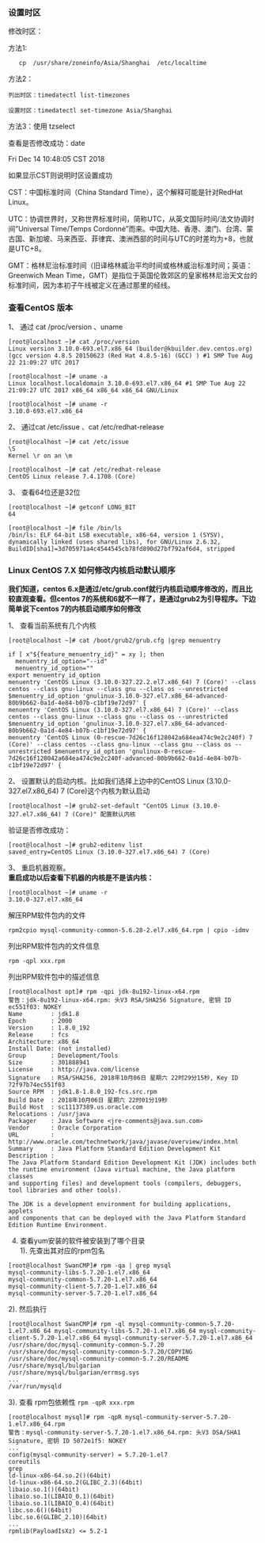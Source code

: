 ### 设置时区
修改时区：

  方法1:
```
   cp  /usr/share/zoneinfo/Asia/Shanghai  /etc/localtime
```
  方法2：    
```
列出时区：timedatectl list-timezones
 
设置时区：timedatectl set-timezone Asia/Shanghai
```
  方法3：使用  tzselect

  查看是否修改成功：date

Fri Dec 14 10:48:05 CST 2018

如果显示CST则说明时区设置成功

CST：中国标准时间（China Standard Time），这个解释可能是针对RedHat Linux。

UTC：协调世界时，又称世界标准时间，简称UTC，从英文国际时间/法文协调时间”Universal Time/Temps Cordonn&eacute;”而来。中国大陆、香港、澳门、台湾、蒙古国、新加坡、马来西亚、菲律宾、澳洲西部的时间与UTC的时差均为+8，也就是UTC+8。

GMT：格林尼治标准时间（旧译格林威治平均时间或格林威治标准时间；英语：Greenwich Mean Time，GMT）是指位于英国伦敦郊区的皇家格林尼治天文台的标准时间，因为本初子午线被定义在通过那里的经线。


### 查看CentOS 版本

1、 通过 cat /proc/version 、uname
```
[root@localhost ~]# cat /proc/version 
Linux version 3.10.0-693.el7.x86_64 (builder@kbuilder.dev.centos.org) (gcc version 4.8.5 20150623 (Red Hat 4.8.5-16) (GCC) ) #1 SMP Tue Aug 22 21:09:27 UTC 2017

[root@localhost ~]# uname -a
Linux localhost.localdomain 3.10.0-693.el7.x86_64 #1 SMP Tue Aug 22 21:09:27 UTC 2017 x86_64 x86_64 x86_64 GNU/Linux

[root@localhost ~]# uname -r
3.10.0-693.el7.x86_64
```

2、 通过cat /etc/issue 、cat /etc/redhat-release
```
[root@localhost ~]# cat /etc/issue
\S
Kernel \r on an \m

[root@localhost ~]# cat /etc/redhat-release
CentOS Linux release 7.4.1708 (Core)
```

3、 查看64位还是32位
```
[root@localhost ~]# getconf LONG_BIT
64

[root@localhost ~]# file /bin/ls
/bin/ls: ELF 64-bit LSB executable, x86-64, version 1 (SYSV), dynamically linked (uses shared libs), for GNU/Linux 2.6.32, BuildID[sha1]=3d705971a4c4544545cb78fd890d27bf792af6d4, stripped
```

### Linux CentOS 7.X 如何修改内核启动默认顺序

**我们知道，centos 6.x是通过/etc/grub.conf就行内核启动顺序修改的，而且比较直观查看。但centos 7的系统和6就不一样了，是通过grub2为引导程序。下边简单说下centos 7的内核启动顺序如何修改**

1、 查看当前系统有几个内核  
```
[root@localhost ~]# cat /boot/grub2/grub.cfg |grep menuentry
 
if [ x"${feature_menuentry_id}" = xy ]; then
  menuentry_id_option="--id"
  menuentry_id_option=""
export menuentry_id_option
menuentry 'CentOS Linux (3.10.0-327.22.2.el7.x86_64) 7 (Core)' --class centos --class gnu-linux --class gnu --class os --unrestricted $menuentry_id_option 'gnulinux-3.10.0-327.el7.x86_64-advanced-80b9b662-0a1d-4e84-b07b-c1bf19e72d97' {
menuentry 'CentOS Linux (3.10.0-327.el7.x86_64) 7 (Core)' --class centos --class gnu-linux --class gnu --class os --unrestricted $menuentry_id_option 'gnulinux-3.10.0-327.el7.x86_64-advanced-80b9b662-0a1d-4e84-b07b-c1bf19e72d97' {
menuentry 'CentOS Linux (0-rescue-7d26c16f128042a684ea474c9e2c240f) 7 (Core)' --class centos --class gnu-linux --class gnu --class os --unrestricted $menuentry_id_option 'gnulinux-0-rescue-7d26c16f128042a684ea474c9e2c240f-advanced-80b9b662-0a1d-4e84-b07b-c1bf19e72d97' {
```

2、 设置默认的启动内核。比如我们选择上边中的CentOS Linux (3.10.0-327.el7.x86_64) 7 (Core)这个内核为默认启动
```
[root@localhost ~]# grub2-set-default "CentOS Linux (3.10.0-327.el7.x86_64) 7 (Core)" 配置默认内核
```
验证是否修改成功：
```
[root@localhost ~]# grub2-editenv list 
saved_entry=CentOS Linux (3.10.0-327.el7.x86_64) 7 (Core)
```

3、 重启机器观察。  
**重启成功以后查看下机器的内核是不是该内核：**
```
[root@localhost ~]# uname -r
3.10.0-327.el7.x86_64
```

解压RPM软件包内的文件  
```
rpm2cpio mysql-community-common-5.6.28-2.el7.x86_64.rpm | cpio -idmv
```
列出RPM软件包内的文件信息  
```
rpm -qpl xxx.rpm
```  
列出RPM软件包中的描述信息  
```
[root@localhost opt]# rpm -qpi jdk-8u192-linux-x64.rpm 
警告：jdk-8u192-linux-x64.rpm: 头V3 RSA/SHA256 Signature, 密钥 ID ec551f03: NOKEY
Name        : jdk1.8
Epoch       : 2000
Version     : 1.8.0_192
Release     : fcs
Architecture: x86_64
Install Date: (not installed)
Group       : Development/Tools
Size        : 301888941
License     : http://java.com/license
Signature   : RSA/SHA256, 2018年10月06日 星期六 22时29分15秒, Key ID 72f97b74ec551f03
Source RPM  : jdk1.8-1.8.0_192-fcs.src.rpm
Build Date  : 2018年10月06日 星期六 22时01分19秒
Build Host  : sc11137389.us.oracle.com
Relocations : /usr/java 
Packager    : Java Software <jre-comments@java.sun.com>
Vendor      : Oracle Corporation
URL         : http://www.oracle.com/technetwork/java/javase/overview/index.html
Summary     : Java Platform Standard Edition Development Kit
Description :
The Java Platform Standard Edition Development Kit (JDK) includes both
the runtime environment (Java virtual machine, the Java platform classes
and supporting files) and development tools (compilers, debuggers,
tool libraries and other tools).

The JDK is a development environment for building applications, applets
and components that can be deployed with the Java Platform Standard
Edition Runtime Environment.
```

4. 查看yum安装的软件被安装到了哪个目录  
1). 先查出其对应的rpm包名
```
[root@localhost SwanCMP]# rpm -qa | grep mysql
mysql-community-libs-5.7.20-1.el7.x86_64
mysql-community-common-5.7.20-1.el7.x86_64
mysql-community-client-5.7.20-1.el7.x86_64
mysql-community-server-5.7.20-1.el7.x86_64

```
2). 然后执行
```
[root@localhost SwanCMP]# rpm -ql mysql-community-common-5.7.20-1.el7.x86_64 mysql-community-libs-5.7.20-1.el7.x86_64 mysql-community-client-5.7.20-1.el7.x86_64 mysql-community-server-5.7.20-1.el7.x86_64
/usr/share/doc/mysql-community-common-5.7.20
/usr/share/doc/mysql-community-common-5.7.20/COPYING
/usr/share/doc/mysql-community-common-5.7.20/README
/usr/share/mysql/bulgarian
/usr/share/mysql/bulgarian/errmsg.sys
...
/var/run/mysqld
```
3). 查看 rpm包依赖性 `rpm -qpR xxx.rpm`   
```
[root@localhost mysql]# rpm -qpR mysql-community-server-5.7.20-1.el7.x86_64.rpm 
警告：mysql-community-server-5.7.20-1.el7.x86_64.rpm: 头V3 DSA/SHA1 Signature, 密钥 ID 5072e1f5: NOKEY
...
config(mysql-community-server) = 5.7.20-1.el7
coreutils
grep
ld-linux-x86-64.so.2()(64bit)
ld-linux-x86-64.so.2(GLIBC_2.3)(64bit)
libaio.so.1()(64bit)
libaio.so.1(LIBAIO_0.1)(64bit)
libaio.so.1(LIBAIO_0.4)(64bit)
libc.so.6()(64bit)
libc.so.6(GLIBC_2.10)(64bit)
...
rpmlib(PayloadIsXz) <= 5.2-1
```